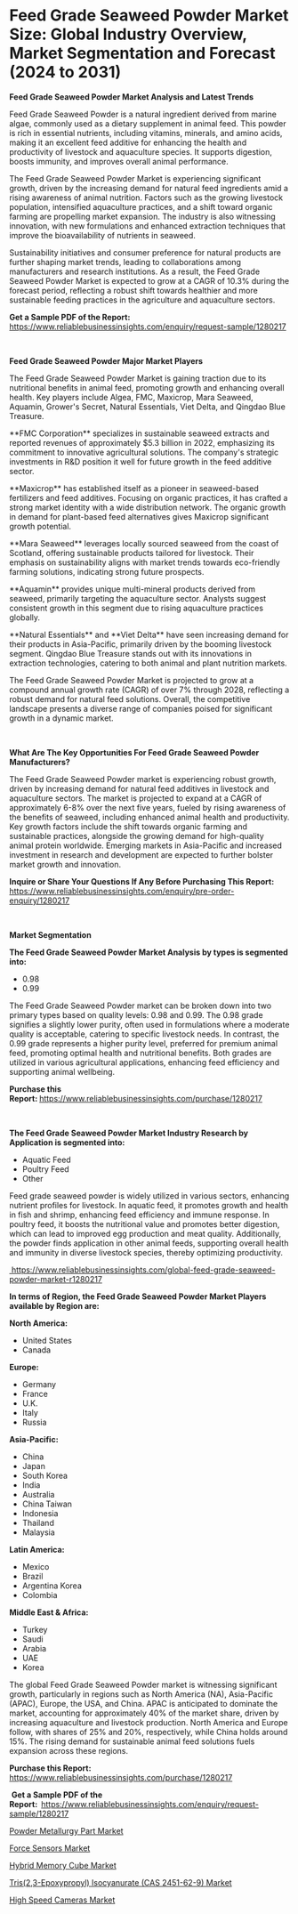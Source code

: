 <p><h1>Feed Grade Seaweed Powder Market Size: Global Industry Overview, Market Segmentation and Forecast (2024 to 2031)</h1></p><p><strong>Feed Grade Seaweed Powder Market Analysis and Latest Trends</strong></p>
<p><p>Feed Grade Seaweed Powder is a natural ingredient derived from marine algae, commonly used as a dietary supplement in animal feed. This powder is rich in essential nutrients, including vitamins, minerals, and amino acids, making it an excellent feed additive for enhancing the health and productivity of livestock and aquaculture species. It supports digestion, boosts immunity, and improves overall animal performance.</p><p>The Feed Grade Seaweed Powder Market is experiencing significant growth, driven by the increasing demand for natural feed ingredients amid a rising awareness of animal nutrition. Factors such as the growing livestock population, intensified aquaculture practices, and a shift toward organic farming are propelling market expansion. The industry is also witnessing innovation, with new formulations and enhanced extraction techniques that improve the bioavailability of nutrients in seaweed.</p><p>Sustainability initiatives and consumer preference for natural products are further shaping market trends, leading to collaborations among manufacturers and research institutions. As a result, the Feed Grade Seaweed Powder Market is expected to grow at a CAGR of 10.3% during the forecast period, reflecting a robust shift towards healthier and more sustainable feeding practices in the agriculture and aquaculture sectors.</p></p>
<p><strong>Get a Sample PDF of the Report:&nbsp;</strong> <a href="https://www.reliablebusinessinsights.com/enquiry/request-sample/1280217?utm_campaign=1399&utm_medium=2&utm_source=Github&utm_content=ia&utm_term=29092024&utm_id=feed-grade-seaweed-powder">https://www.reliablebusinessinsights.com/enquiry/request-sample/1280217</a></p>
<p>&nbsp;</p>
<p><strong>Feed Grade Seaweed Powder Major Market Players</strong></p>
<p><p>The Feed Grade Seaweed Powder Market is gaining traction due to its nutritional benefits in animal feed, promoting growth and enhancing overall health. Key players include Algea, FMC, Maxicrop, Mara Seaweed, Aquamin, Grower's Secret, Natural Essentials, Viet Delta, and Qingdao Blue Treasure. </p><p>**FMC Corporation** specializes in sustainable seaweed extracts and reported revenues of approximately $5.3 billion in 2022, emphasizing its commitment to innovative agricultural solutions. The company's strategic investments in R&D position it well for future growth in the feed additive sector.</p><p>**Maxicrop** has established itself as a pioneer in seaweed-based fertilizers and feed additives. Focusing on organic practices, it has crafted a strong market identity with a wide distribution network. The organic growth in demand for plant-based feed alternatives gives Maxicrop significant growth potential.</p><p>**Mara Seaweed** leverages locally sourced seaweed from the coast of Scotland, offering sustainable products tailored for livestock. Their emphasis on sustainability aligns with market trends towards eco-friendly farming solutions, indicating strong future prospects.</p><p>**Aquamin** provides unique multi-mineral products derived from seaweed, primarily targeting the aquaculture sector. Analysts suggest consistent growth in this segment due to rising aquaculture practices globally.</p><p>**Natural Essentials** and **Viet Delta** have seen increasing demand for their products in Asia-Pacific, primarily driven by the booming livestock segment. Qingdao Blue Treasure stands out with its innovations in extraction technologies, catering to both animal and plant nutrition markets.</p><p>The Feed Grade Seaweed Powder Market is projected to grow at a compound annual growth rate (CAGR) of over 7% through 2028, reflecting a robust demand for natural feed solutions. Overall, the competitive landscape presents a diverse range of companies poised for significant growth in a dynamic market.</p></p>
<p>&nbsp;</p>
<p><strong>What Are The Key Opportunities For Feed Grade Seaweed Powder Manufacturers?</strong></p>
<p><p>The Feed Grade Seaweed Powder market is experiencing robust growth, driven by increasing demand for natural feed additives in livestock and aquaculture sectors. The market is projected to expand at a CAGR of approximately 6-8% over the next five years, fueled by rising awareness of the benefits of seaweed, including enhanced animal health and productivity. Key growth factors include the shift towards organic farming and sustainable practices, alongside the growing demand for high-quality animal protein worldwide. Emerging markets in Asia-Pacific and increased investment in research and development are expected to further bolster market growth and innovation.</p></p>
<p><strong>Inquire or Share Your Questions If Any Before Purchasing This Report:</strong> <a href="https://www.reliablebusinessinsights.com/enquiry/pre-order-enquiry/1280217?utm_campaign=1399&utm_medium=2&utm_source=Github&utm_content=ia&utm_term=29092024&utm_id=feed-grade-seaweed-powder">https://www.reliablebusinessinsights.com/enquiry/pre-order-enquiry/1280217</a></p>
<p>&nbsp;</p>
<p><strong>Market Segmentation</strong></p>
<p><strong>The Feed Grade Seaweed Powder Market Analysis by types is segmented into:</strong></p>
<p><ul><li>0.98</li><li>0.99</li></ul></p>
<p><p>The Feed Grade Seaweed Powder market can be broken down into two primary types based on quality levels: 0.98 and 0.99. The 0.98 grade signifies a slightly lower purity, often used in formulations where a moderate quality is acceptable, catering to specific livestock needs. In contrast, the 0.99 grade represents a higher purity level, preferred for premium animal feed, promoting optimal health and nutritional benefits. Both grades are utilized in various agricultural applications, enhancing feed efficiency and supporting animal wellbeing.</p></p>
<p><strong>Purchase this Report:&nbsp;</strong><a href="https://www.reliablebusinessinsights.com/purchase/1280217?utm_campaign=1399&utm_medium=2&utm_source=Github&utm_content=ia&utm_term=29092024&utm_id=feed-grade-seaweed-powder">https://www.reliablebusinessinsights.com/purchase/1280217</a></p>
<p>&nbsp;</p>
<p><strong>The Feed Grade Seaweed Powder Market Industry Research by Application is segmented into:</strong></p>
<p><ul><li>Aquatic Feed</li><li>Poultry Feed</li><li>Other</li></ul></p>
<p><p>Feed grade seaweed powder is widely utilized in various sectors, enhancing nutrient profiles for livestock. In aquatic feed, it promotes growth and health in fish and shrimp, enhancing feed efficiency and immune response. In poultry feed, it boosts the nutritional value and promotes better digestion, which can lead to improved egg production and meat quality. Additionally, the powder finds application in other animal feeds, supporting overall health and immunity in diverse livestock species, thereby optimizing productivity.</p></p>
<p><a href="https://www.reliablebusinessinsights.com/global-feed-grade-seaweed-powder-market-r1280217?utm_campaign=1399&utm_medium=2&utm_source=Github&utm_content=ia&utm_term=29092024&utm_id=feed-grade-seaweed-powder">&nbsp;https://www.reliablebusinessinsights.com/global-feed-grade-seaweed-powder-market-r1280217</a></p>
<p><strong>In terms of Region, the Feed Grade Seaweed Powder Market Players available by Region are:</strong></p>
<p>
    <p> <strong> North America: </strong>
        <ul>
            <li>United States</li>
            <li>Canada</li>
        </ul>
        </p> 
    <p> <strong> Europe: </strong>
        <ul>
            <li>Germany</li>
            <li>France</li>
            <li>U.K.</li>
            <li>Italy</li>
            <li>Russia</li>
        </ul>
        </p> 
    <p> <strong> Asia-Pacific: </strong>
        <ul>
            <li>China</li>
            <li>Japan</li>
            <li>South Korea</li>
            <li>India</li>
            <li>Australia</li>
            <li>China Taiwan</li>
            <li>Indonesia</li>
            <li>Thailand</li>
            <li>Malaysia</li>
        </ul>
        </p> 
    <p> <strong> Latin America: </strong>
        <ul>
            <li>Mexico</li>
            <li>Brazil</li>
            <li>Argentina Korea</li>
            <li>Colombia</li>
        </ul>
        </p> 
    <p> <strong> Middle East & Africa: </strong>
        <ul>
            <li>Turkey</li>
            <li>Saudi</li>
            <li>Arabia</li>
            <li>UAE</li>
            <li>Korea</li>
        </ul>
    </p>
    </p>
<p><p>The global Feed Grade Seaweed Powder market is witnessing significant growth, particularly in regions such as North America (NA), Asia-Pacific (APAC), Europe, the USA, and China. APAC is anticipated to dominate the market, accounting for approximately 40% of the market share, driven by increasing aquaculture and livestock production. North America and Europe follow, with shares of 25% and 20%, respectively, while China holds around 15%. The rising demand for sustainable animal feed solutions fuels expansion across these regions.</p></p>
<p><strong>Purchase this Report: </strong><a href="https://www.reliablebusinessinsights.com/purchase/1280217?utm_campaign=1399&utm_medium=2&utm_source=Github&utm_content=ia&utm_term=29092024&utm_id=feed-grade-seaweed-powder">https://www.reliablebusinessinsights.com/purchase/1280217</a></p>
<p>&nbsp;<strong>Get a Sample PDF of the Report:&nbsp;&nbsp;</strong><a href="https://www.reliablebusinessinsights.com/enquiry/request-sample/1280217?utm_campaign=1399&utm_medium=2&utm_source=Github&utm_content=ia&utm_term=29092024&utm_id=feed-grade-seaweed-powder">https://www.reliablebusinessinsights.com/enquiry/request-sample/1280217</a></p>
<p><strong></strong></p>
<p><p><a href="https://issuu.com/reportprime-2/docs/powder-metallurgy-part-market-size-_9604106595f0c9?utm_campaign=1399&utm_medium=2&utm_source=Github&utm_content=ia&utm_term=29092024&utm_id=feed-grade-seaweed-powder">Powder Metallurgy Part Market</a></p><p><a href="https://www.linkedin.com/pulse/force-sensors-market-report-product-type-piezoresistive-sensorsultrasonic-d0kme?utm_campaign=1399&utm_medium=2&utm_source=Github&utm_content=ia&utm_term=29092024&utm_id=feed-grade-seaweed-powder">Force Sensors Market</a></p><p><a href="https://www.linkedin.com/pulse/global-hybrid-memory-cube-market-sector2024-2031-metrics-w0sae?utm_campaign=1399&utm_medium=2&utm_source=Github&utm_content=ia&utm_term=29092024&utm_id=feed-grade-seaweed-powder">Hybrid Memory Cube Market</a></p><p><a href="https://issuu.com/reportprime-2/docs/tris23-epoxypropyl-isocyanurate-cas_374dcf6f1e9a98?utm_campaign=1399&utm_medium=2&utm_source=Github&utm_content=ia&utm_term=29092024&utm_id=feed-grade-seaweed-powder">Tris(2,3-Epoxypropyl) Isocyanurate (CAS 2451-62-9) Market</a></p><p><a href="https://www.linkedin.com/pulse/high-speed-cameras-market-trends-regional-insights-forecasted-grzde?utm_campaign=1399&utm_medium=2&utm_source=Github&utm_content=ia&utm_term=29092024&utm_id=feed-grade-seaweed-powder">High Speed Cameras Market</a></p></p>